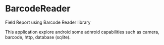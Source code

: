 # BarcodeReader
Field Report using Barcode Reader library

This application explore android some adnroid capabilities such as camera, barcode, http, database (sqlite).
